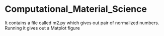 # Computational_Material_Science
It contains a file called m2.py which gives out pair of normalized numbers. Running it gives out a Matplot figure
